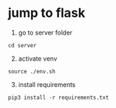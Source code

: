 # jump to flask

1. go to server folder
```
cd server
```

2. activate venv
```
source ./env.sh
```

3. install requirements
```
pip3 install -r requirements.txt
```